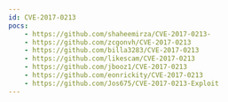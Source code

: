 ```yaml
---
id: CVE-2017-0213
pocs:
    - https://github.com/shaheemirza/CVE-2017-0213-
    - https://github.com/zcgonvh/CVE-2017-0213
    - https://github.com/billa3283/CVE-2017-0213
    - https://github.com/likescam/CVE-2017-0213
    - https://github.com/jbooz1/CVE-2017-0213
    - https://github.com/eonrickity/CVE-2017-0213
    - https://github.com/Jos675/CVE-2017-0213-Exploit
---
```

